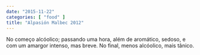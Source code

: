 ```yaml
---
date: "2015-11-22"
categories: [ "food" ]
title: "Alpasión Malbec 2012"
---
```

No começo alcóolico; passando uma hora, além de aromático, sedoso, e com um amargor intenso, mas breve. No final, menos alcóolico, mais tânico.
